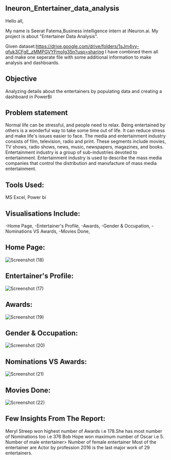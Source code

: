 ## Ineuron_Entertainer_data_analysis
Hello all,

My name is Seerat Fatema,Business intelligence  intern at iNeuron.ai. My project is about "Entertainer Data Analysis".

Given dataset:https://drive.google.com/drive/folders/1sJm4vy-qfuk3CFgE_zMMPGVYFmoIg35n?usp=sharing
I have combined them all and make one seperate file with some additional information to make analysis and dashboards.

## Objective 
Analyzing details about the entertainers by populating data and creating a dashboard in PowerBi

## Problem statement

Normal life can be stressful, and people need to relax. Being entertained by others is a wonderful way to take some time out of life. It can reduce stress and make life's issues easier to face. The media and entertainment industry consists of film, television, radio and print. These segments include movies, TV shows, radio shows, news, music, newspapers, magazines, and books. Entertainment industry is a group of sub-industries devoted to entertainment. Entertainment industry is used to describe the mass media companies that control the distribution and manufacture of mass media entertainment.
## Tools Used:

MS Excel,
Power bi

## Visualisations Include:
-Home Page,
-Entertainer's Profile,
-Awards,
-Gender & Occupation,
-Nominations VS Awards,
-Movies Done,

## Home Page:
![Screenshot (18)](https://github.com/seeratfatema/Ineuron_-entertainer_data_analysis/assets/115491132/627419db-bdfe-43b6-80ba-64ac3e789462)

## Entertainer's Profile:
![Screenshot (17)](https://github.com/seeratfatema/Ineuron_-entertainer_data_analysis/assets/115491132/90a804e6-4219-4fec-ad1f-8ca9e9247b06)

## Awards:
![Screenshot (19)](https://github.com/seeratfatema/Ineuron_-entertainer_data_analysis/assets/115491132/dcaf0c05-fd07-4f33-aa9e-0ac1fb67d3bd)

## Gender & Occupation:
![Screenshot (20)](https://github.com/seeratfatema/Ineuron_-entertainer_data_analysis/assets/115491132/e718e753-ad7b-4ed9-bc2f-8576ab637026)

## Nominations VS Awards:
![Screenshot (21)](https://github.com/seeratfatema/Ineuron_-entertainer_data_analysis/assets/115491132/9a74543c-12c9-4cad-b314-d815ee8d9bec)

## Movies Done:
![Screenshot (22)](https://github.com/seeratfatema/Ineuron_-entertainer_data_analysis/assets/115491132/e546f60c-338b-43cf-b43e-964ba47060ac)

## Few Insights From The Report:
Meryl Streep won highest number of Awards i.e 178.She has most number of Nominations too i.e 376
Bob Hope won maximum number of Oscar i.e 5.
Number of male entertainer> Number of female entertainer
Most of the entertainer are Actor by profession
2016 is the last major work of 29 entertainers.


